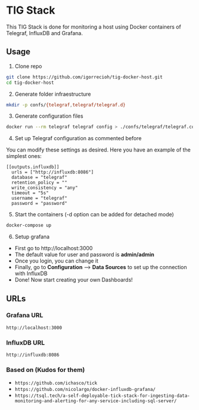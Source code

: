 # TIG Stack

This TIG Stack is done for monitoring a host using Docker containers of Telegraf, InfluxDB and Grafana.


## Usage

1. Clone repo
 ```bash
 git clone https://github.com/igorrecioh/tig-docker-host.git
 cd tig-docker-host
 ```
2. Generate folder infraestructure
```bash
mkdir -p confs/{telegraf,telegraf/telegraf.d}
```

3. Generate configuration files
```bash
docker run --rm telegraf telegraf config > ./confs/telegraf/telegraf.conf
```

4. Set up Telegraf configuration as commented before

You can modify these settings as desired. Here you have an example of the simplest ones:

```log
[[outputs.influxdb]]
  urls = ["http://influxdb:8086"]
  database = "telegraf" 
  retention_policy = ""
  write_consistency = "any"
  timeout = "5s"
  username = "telegraf"
  password = "password"
```

5. Start the containers (-d option can be added for detached mode)
```bash
docker-compose up
```

6. Setup grafana

- First go to http://localhost:3000
- The default value for user and password is **admin/admin**
- Once you login, you can change it
- Finally, go to **Configuration** --> **Data Sources** to set up the connection with InfluxDB
- Done! Now start creating your own Dashboards!

## URLs

### Grafana URL
```
http://localhost:3000
```

### InfluxDB URL
```
http://influxdb:8086
```

### Based on (Kudos for them)
- `https://github.com/ichasco/tick`
- `https://github.com/nicolargo/docker-influxdb-grafana/`
- `https://tsql.tech/a-self-deployable-tick-stack-for-ingesting-data-monitoring-and-alerting-for-any-service-including-sql-server/` 

